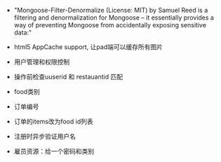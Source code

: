 + "Mongoose-Filter-Denormalize (License: MIT) by Samuel Reed is a filtering and
    denormalization for Mongoose – it essentially provides a way of preventing
    Mongoose from accidentally exposing sensitive data:"

+ html5 AppCache support, 让pad端可以缓存所有图片
+ 用户管理和权限控制
+ 操作前检查uuserid 和 restauantid 匹配
+ food类别
+ 订单编号
+ 订单的items改为food id列表
+ 注册时异步验证用户名
+ 雇员资源：给一个密码和类别
